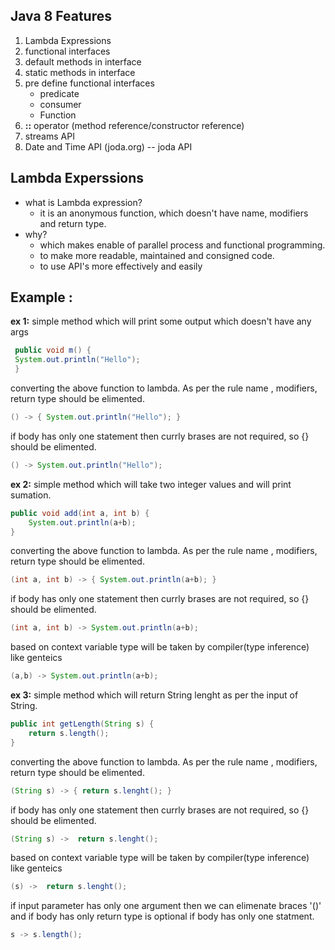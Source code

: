 **Java 8 Features** 
-------------------
1. Lambda Expressions
2. functional interfaces
3. default methods in interface
4. static methods in interface
5. pre define functional interfaces
   * predicate 
   * consumer
   * Function
6. **::** operator (method reference/constructor reference)
7. streams API
8. Date and Time API (joda.org) -- joda API


**Lambda Experssions** 
---------------------
+ what is Lambda expression? 
    + it is an anonymous function, which doesn't have name, modifiers and return type.
 + why?
   + which makes enable of parallel process and functional programming.
   + to make more readable, maintained and consigned code.
   + to use API's more effectively and easily  
  

 **Example :**
 ---------------
 **ex 1:** simple method which will print some output which doesn't have any args

```java
 public void m() {
 System.out.println("Hello");
 }
```
converting the above function to lambda. As per the rule name , modifiers, return type should be elimented.

```java
() -> { System.out.println("Hello"); }
````
if body has only one statement then currly brases are not required, so {} should be elimented.

```java
() -> System.out.println("Hello");
```

 **ex 2:** simple method which will take two integer values and will print sumation.
 ```java
 public void add(int a, int b) {
     System.out.println(a+b);
 }
 ```
 converting the above function to lambda. As per the rule name , modifiers, return type should be elimented.
 ```java
 (int a, int b) -> { System.out.println(a+b); }
 ```
 if body has only one statement then currly brases are not required, so {} should be elimented.
 ```java
 (int a, int b) -> System.out.println(a+b);
 ```
 based on context variable type  will be taken  by compiler(type inference) like genteics
 ```java
 (a,b) -> System.out.println(a+b);
 ```
  **ex 3:** simple method which will return String lenght as per the input of String.
```java
public int getLength(String s) {
    return s.length();
}
```
converting the above function to lambda. As per the rule name , modifiers, return type should be elimented.
```java
(String s) -> { return s.lenght(); }
```
if body has only one statement then currly brases are not required, so {} should be elimented.
```java
(String s) ->  return s.lenght(); 
```
 based on context variable type  will be taken  by compiler(type inference) like genteics
```java
(s) ->  return s.lenght(); 
```
if input parameter has only one argument then  we can elimenate braces '()' and if body has only return type is optional if body has only one statment.
```java
s -> s.length();
```
 




 
 
 
 
 
 
 

